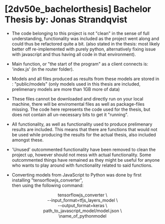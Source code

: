 # [2dv50e_bachelorthesis] Bachelor Thesis by: Jonas Strandqvist

* The code belonging to this project is not "clean" in the sense of full understanding, 
functionality was included as the project went along and could thus be refactored quite a bit. 
(also stated in the thesis: most likely better off re-implemented with purely python, 
alternatively fixing issue with javascript and thus having all code in that environment).

* Main function, or "the start of the program" as a client connects is: 'index.js' (in the router folder).

* Models and all files produced as results from these models are stored in : "public/models"
(only models used in this thesis are included, prelimenary models are more than 1GB more of data)

* These files cannot be downloaded and directly run on your local machine, there will be enviromental files as well as package-files missing.
The code here represents the code used for the thesis, but does not contain all un-necessary bits to get it "running".

* All functionality, as well as functionality used to produce prelimenary results are included.
This means that there are functions that would not be used while producing the results for the actual thesis, also included amongst these.

* 'Unused' outcommented functionality have been removed to clean the project up, however should not mess with actual functionality.
Some outcommented things have remained as they might be useful for anyone who wants to play around with functionality related to said functions.

* Converting models from JavaScript to Python was done by first installing "tensorflowjs_converter", <br> then using the following command:

<div align="center">
tensorflowjs_converter \ <br>
 --input_format=tfjs_layers_model \<br>
 --output_format=keras \<br>
 path_to_javascript_model/model.json \<br>
 \name_of_pythonmodel<br>
</div>
